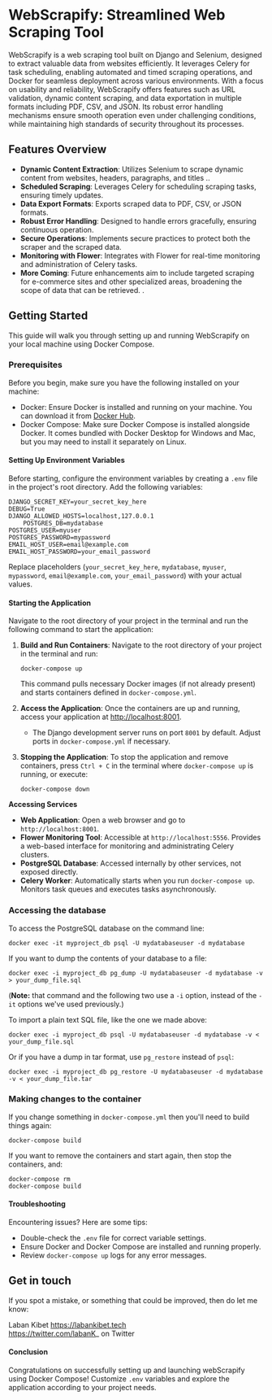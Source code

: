 # WebScrapify: Streamlined Web Scraping Tool

WebScrapify is a web scraping tool built on Django and Selenium, designed to extract valuable data from websites efficiently. It leverages Celery for task scheduling, enabling automated and timed scraping operations, and Docker for seamless deployment across various environments. With a focus on usability and reliability, WebScrapify offers features such as URL validation, dynamic content scraping, and data exportation in multiple formats including PDF, CSV, and JSON. Its robust error handling mechanisms ensure smooth operation even under challenging conditions, while maintaining high standards of security throughout its processes.

## Features Overview

-   **Dynamic Content Extraction**: Utilizes Selenium to scrape dynamic content from websites, headers, paragraphs, and titles ..
-   **Scheduled Scraping**: Leverages Celery for scheduling scraping tasks, ensuring timely updates.
-   **Data Export Formats**: Exports scraped data to PDF, CSV, or JSON formats.
-   **Robust Error Handling**: Designed to handle errors gracefully, ensuring continuous operation.
-   **Secure Operations**: Implements secure practices to protect both the scraper and the scraped data.
-   **Monitoring with Flower**: Integrates with Flower for real-time monitoring and administration of Celery tasks.
-   **More Coming**: Future enhancements aim to include targeted scraping for e-commerce sites and other specialized areas, broadening the scope of data that can be retrieved. .

## Getting Started

This guide will walk you through setting up and running WebScrapify on your local machine using Docker Compose.

### Prerequisites

Before you begin, make sure you have the following installed on your machine:
- Docker: Ensure Docker is installed and running on your machine. You can download it from [Docker Hub](https://www.docker.com/products/docker-desktop).
- Docker Compose: Make sure Docker Compose is installed alongside Docker. It comes bundled with Docker Desktop for Windows and Mac, but you may need to install it separately on Linux.


#### Setting Up Environment Variables

Before starting, configure the environment variables by creating a `.env` file in the project's root directory. Add the following variables:

	DJANGO_SECRET_KEY=your_secret_key_here
   	DEBUG=True
   	DJANGO_ALLOWED_HOSTS=localhost,127.0.0.1
    	POSTGRES_DB=mydatabase
   	POSTGRES_USER=myuser
   	POSTGRES_PASSWORD=mypassword
  	EMAIL_HOST_USER=email@example.com
   	EMAIL_HOST_PASSWORD=your_email_password
   	


Replace placeholders (`your_secret_key_here`, `mydatabase`, `myuser`, `mypassword`, `email@example.com`, `your_email_password`) with your actual values.

#### Starting the Application
Navigate to the root directory of your project in the terminal and run the following command to start the application:

1.  **Build and Run Containers**: Navigate to the root directory of your project in the terminal and run:
    
  
    
	`docker-compose up`

 
    
    This command pulls necessary Docker images (if not already present) and starts containers defined in `docker-compose.yml`.
    
2.  **Access the Application**: Once the containers are up and running, access your application at [http://localhost:8001](http://localhost:8001).
    
    -   The Django development server runs on port `8001` by default. Adjust ports in `docker-compose.yml` if necessary.
3.  **Stopping the Application**: To stop the application and remove containers, press `Ctrl + C` in the terminal where `docker-compose up` is running, or execute:
    
    `docker-compose down` 
    

**Accessing Services**

-   **Web Application**: Open a web browser and go to `http://localhost:8001`.
-   **Flower Monitoring Tool**: Accessible at `http://localhost:5556`. Provides a web-based interface for monitoring and administrating Celery clusters.
-   **PostgreSQL Database**: Accessed internally by other services, not exposed directly.
- **Celery Worker**: Automatically starts when you run `docker-compose up`. Monitors task queues and executes tasks asynchronously.

### Accessing the database

To access the PostgreSQL database on the command line:

    docker exec -it myproject_db psql -U mydatabaseuser -d mydatabase

If you want to dump the contents of your database to a file:

    docker exec -i myproject_db pg_dump -U mydatabaseuser -d mydatabase -v > your_dump_file.sql

(**Note:** that command and the following two use a `-i` option, instead of the `-it` options we've used previously.)

To import a plain text SQL file, like the one we made above:

    docker exec -i myproject_db psql -U mydatabaseuser -d mydatabase -v < your_dump_file.sql

Or if you have a dump in tar format, use `pg_restore` instead of `psql`:

    docker exec -i myproject_db pg_restore -U mydatabaseuser -d mydatabase -v < your_dump_file.tar

### Making changes to the container

If you change something in `docker-compose.yml` then you'll need to build
things again:

    docker-compose build

If you want to remove the containers and start again, then stop the containers, and:

    docker-compose rm
    docker-compose build

#### Troubleshooting

Encountering issues? Here are some tips:

-   Double-check the `.env` file for correct variable settings.
-   Ensure Docker and Docker Compose are installed and running properly.
-   Review `docker-compose up` logs for any error messages.

## Get in touch

If you spot a mistake, or something that could be improved, then do let me know:

Laban Kibet 
https://labankibet.tech  
https://twitter.com/labanK_ on Twitter

#### Conclusion

Congratulations on successfully setting up and launching webScrapify using Docker Compose! Customize `.env` variables and explore the application according to your project needs.
